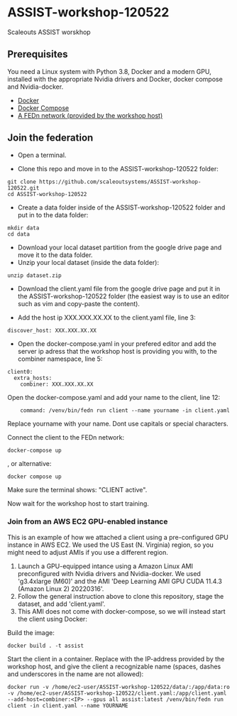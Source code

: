 # ASSIST-workshop-120522
Scaleouts ASSIST worskhop

Prerequisites
------------
You need a Linux system with Python 3.8, Docker and a modern GPU, installed with the appropriate Nvidia drivers and Docker, docker compose and Nvidia-docker.   

-  [Docker](https://docs.docker.com/get-docker)
-  [Docker Compose](https://docs.docker.com/compose/install)
-  [A FEDn network (provided by the workshop host)](https://github.com/scaleoutsystems/fedn) 

## Join the federation

- Open a terminal.

- Clone this repo and move in to the ASSIST-workshop-120522 folder:
```
git clone https://github.com/scaleoutsystems/ASSIST-workshop-120522.git
cd ASSIST-workshop-120522
```
- Create a data folder inside of the ASSIST-workshop-120522 folder and put in to the data folder:
```
mkdir data
cd data
```
- Download your local dataset partition from the google drive page and move it to the data folder.
- Unzip your local dataset (inside the data folder):
```
unzip dataset.zip
```
- Download the client.yaml file from the google drive page and put it in the ASSIST-workshop-120522 folder (the easiest way is to use an editor such as vim and copy-paste the content).

- Add the host ip XXX.XXX.XX.XX to the client.yaml file, line 3:
```
discover_host: XXX.XXX.XX.XX
```
- Open the docker-compose.yaml in your prefered editor and add the server ip adress that the workshop host is providing you with, to the combiner namespace, line 5:
```
client0:
  extra_hosts:
    combiner: XXX.XXX.XX.XX
```
Open the docker-compose.yaml and add your name to the client, line 12:
```
    command: /venv/bin/fedn run client --name yourname -in client.yaml
```
Replace yourname with your name. Dont use capitals or special characters.


Connect the client to the FEDn network:
```
docker-compose up
```

, or alternative:
```
docker compose up
```

Make sure the terminal shows: "CLIENT active". 

Now wait for the workshop host to start training.

### Join from an AWS EC2 GPU-enabled instance 
This is an example of how we attached a client using a pre-configured GPU instance in AWS EC2. 
We used the US East (N. Virginia) region, so you might need to adjust AMIs if you use a different region. 

1. Launch a GPU-equipped intance using a Amazon Linux AMI preconfigured with Nvidia drivers and Nvidia-docker. We used 'g3.4xlarge (M60)' and the AMI 'Deep Learning AMI GPU CUDA 11.4.3 (Amazon Linux 2) 20220316'.
2. Follow the general instruction above to clone this repository, stage the dataset, and add 'client.yaml'. 
3. This AMI does not come with docker-compose, so we will instead start the client using Docker: 

Build the image:
```
docker build . -t assist 
```

Start the client in a container. Replace <IP> with the IP-address provided by the workshop host, and give the client a recognizable name (spaces, dashes and underscores in the name are not allowed): 

```
docker run -v /home/ec2-user/ASSIST-workshop-120522/data/:/app/data:ro -v /home/ec2-user/ASSIST-workshop-120522/client.yaml:/app/client.yaml --add-host=combiner:<IP> --gpus all assist:latest /venv/bin/fedn run client -in client.yaml --name YOURNAME
```



